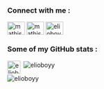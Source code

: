 <h3 align="left">Connect with me :</h3>
<p align="left">
<a href="https://linkedin.com/in/mathis-sportiello" target="blank"><img align="center" src="https://raw.githubusercontent.com/rahuldkjain/github-profile-readme-generator/master/src/images/icons/Social/linked-in-alt.svg" alt="mathis-sportiello" height="30" width="40" /></a>
<a href="https://instagram.com/mathissportiello" target="blank"><img align="center" src="https://raw.githubusercontent.com/rahuldkjain/github-profile-readme-generator/master/src/images/icons/Social/instagram.svg" alt="mathissportiello" height="30" width="40" /></a>
<a href="https://discord.gg/elioboyy" target="blank"><img align="center" src="https://raw.githubusercontent.com/rahuldkjain/github-profile-readme-generator/master/src/images/icons/Social/discord.svg" alt="elioboyy" height="30" width="40" /></a>
</p>

<h3>Some of my GitHub stats :</h3>
<p><img align="left" src="https://github-readme-stats.vercel.app/api/top-langs?username=elioboyy&show_icons=true&locale=en&layout=compact" alt="elioboyy" style="height:30px" /></p>

<p>&nbsp;<img align="center" src="https://github-readme-stats.vercel.app/api?username=elioboyy&show_icons=true&locale=en" alt="elioboyy" /></p>

<p><img align="center" src="https://github-readme-streak-stats.herokuapp.com/?user=elioboyy&" alt="elioboyy" /></p>
